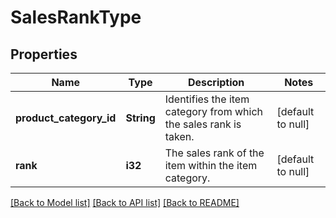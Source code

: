 # SalesRankType

## Properties
Name | Type | Description | Notes
------------ | ------------- | ------------- | -------------
**product_category_id** | **String** | Identifies the item category from which the sales rank is taken. | [default to null]
**rank** | **i32** | The sales rank of the item within the item category. | [default to null]

[[Back to Model list]](../README.md#documentation-for-models) [[Back to API list]](../README.md#documentation-for-api-endpoints) [[Back to README]](../README.md)


